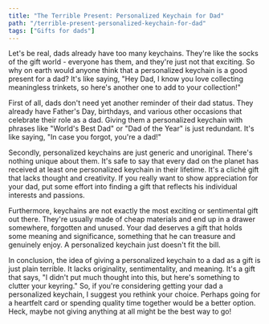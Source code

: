 ```yaml
---
title: "The Terrible Present: Personalized Keychain for Dad"
path: "/terrible-present-personalized-keychain-for-dad"
tags: ["Gifts for dads"]
---
```


Let's be real, dads already have too many keychains. They're like the socks of the gift world - everyone has them, and they're just not that exciting. So why on earth would anyone think that a personalized keychain is a good present for a dad? It's like saying, "Hey Dad, I know you love collecting meaningless trinkets, so here's another one to add to your collection!"

First of all, dads don't need yet another reminder of their dad status. They already have Father's Day, birthdays, and various other occasions that celebrate their role as a dad. Giving them a personalized keychain with phrases like "World's Best Dad" or "Dad of the Year" is just redundant. It's like saying, "In case you forgot, you're a dad!"

Secondly, personalized keychains are just generic and unoriginal. There's nothing unique about them. It's safe to say that every dad on the planet has received at least one personalized keychain in their lifetime. It's a cliché gift that lacks thought and creativity. If you really want to show appreciation for your dad, put some effort into finding a gift that reflects his individual interests and passions.

Furthermore, keychains are not exactly the most exciting or sentimental gift out there. They're usually made of cheap materials and end up in a drawer somewhere, forgotten and unused. Your dad deserves a gift that holds some meaning and significance, something that he can treasure and genuinely enjoy. A personalized keychain just doesn't fit the bill.

In conclusion, the idea of giving a personalized keychain to a dad as a gift is just plain terrible. It lacks originality, sentimentality, and meaning. It's a gift that says, "I didn't put much thought into this, but here's something to clutter your keyring." So, if you're considering getting your dad a personalized keychain, I suggest you rethink your choice. Perhaps going for a heartfelt card or spending quality time together would be a better option. Heck, maybe not giving anything at all might be the best way to go!